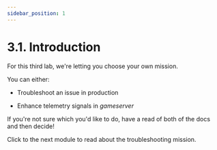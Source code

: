 ```yaml
---
sidebar_position: 1
---
```


# 3.1. Introduction

For this third lab, we're letting you choose your own mission.

You can either:

- Troubleshoot an issue in production

- Enhance telemetry signals in _gameserver_

If you're not sure which you'd like to do, have a read of both of the docs and then decide!

Click to the next module to read about the troubleshooting mission.

